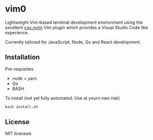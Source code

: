 # vim0

Lightweight Vim-based terminal development environment using the excellent
[coc.nvim](https://github.com/neoclide/coc.nvim) Vim plugin which provides a
Visual Studio Code like experience.

Currently tailored for JavaScript, Node, Go and React development.

## Installation

Pre-requisites

- node + yarn
- Go
- BASH

To install (not yet fully automated. Use at yourn own risk)

```sh
bash install.sh
```

## License

MIT licensed.

